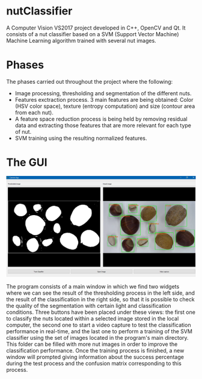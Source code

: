 # nutClassifier #

A Computer Vision VS2017 project developed in C++, OpenCV and Qt. It consists of a nut classifier based on a SVM (Support Vector Machine) Machine Learning algorithm trained with several nut images.

# Phases #
The phases carried out throughout the project where the following:
- Image processing, thresholding and segmentation of the different nuts.
- Features exctraction process. 3 main features are being obtained: Color (HSV color space), texture (entropy computation) and size (contour area from each nut).
- A feature space reduction process is being held by removing residual data and extracting those features that are more relevant for each type of nut.
- SVM training using the resulting normalized features.

# The GUI #
![alt text](https://github.com/alvarobasi/nutClassifier/blob/master/classifier_image.png)

The program consists of a main window in which we find two widgets where we can see the result of the thresholding process in the left side, and the result of the classification in the right side, so that it is possible to check the quality of the segmentation with certain light and classification conditions. Three buttons have been placed under these views: the first one to classify the nuts located within a selected image stored in the local computer, the second one to start a video capture to test the classification performance in real-time, and the last one to perform a training of the SVM classifier using the set of images located in the program's main directory. This folder can be filled with more nut images in order to improve the classification performance. Once the training process is finished, a new window will prompted giving information about the success percentage during the test process and the confusion matrix corresponding to this process.
